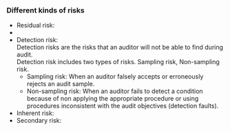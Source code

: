 ### Different kinds of risks
- Residual risk:  
- 
- Detection risk:  
  Detection risks are the risks that an auditor will not be able to find during audit.  
  Detection risk includes two types of risks. Sampling risk, Non-sampling risk.
  + Sampling risk: When an auditor falsely accepts or erroneously rejects an audit sample.
  + Non-sampling risk: When an auditor fails to detect a condition because of non applying the appropriate procedure or using procedures inconsistent with the audit objectives (detection faults).
- Inherent risk:  
- Secondary risk:  
<!--stackedit_data:
eyJoaXN0b3J5IjpbMTE4Mjc1NTc4MSwxNTg4NDU4Mzc4LC0zND
k4MTg0MzcsMzkwOTgxNjE1XX0=
-->